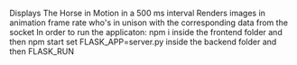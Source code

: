 Displays The Horse in Motion in a 500 ms interval 
Renders images in animation frame rate who's in unison with the corresponding data from the socket 
In order to run the applicaton: npm i inside the frontend folder and then npm start 
set FLASK_APP=server.py inside the backend folder and then FLASK_RUN 
